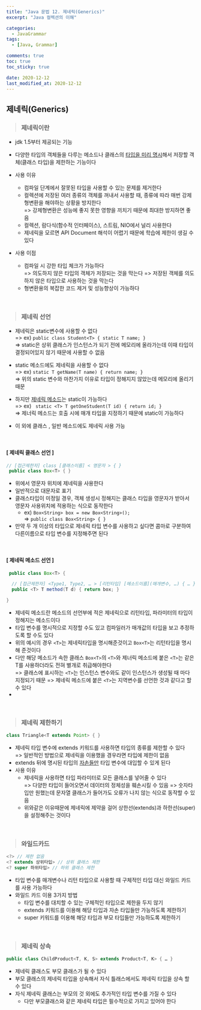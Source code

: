 ```yaml
---
title: "Java 문법 12. 제네릭(Generics)"
excerpt: "Java 컬렉션의 이해"

categories:
  - JavaGrammar
tags:
  - [Java, Grammar]

comments: true
toc: true
toc_sticky: true

date: 2020-12-12
last_modified_at: 2020-12-12
---
```


## 제네릭(Generics)

> ### 제네릭이란

- jdk 1.5부터 제공되는 기능
- 다양한 타입의 객체들을 다루는 메소드나 클래스의 <u>타입을 미리 명시</u>해서 저장할 객체(클래스 타입)을 제한하는 기능이다

- 사용 이유

  - 컴파일 단계에서 잘못된 타입을 사용할 수 있는 문제를 제거한다
  - 컬렉션에 저장된 여러 종류의 객체를 꺼내서 사용할 때, 종류에 따라 매번 강제 형변환을 해야하는 상황을 방지한다  
    => 강제형변환은 성능에 좋지 못한 영향을 끼치기 때문에 최대한 방지하면 좋음
  - 컬렉션, 람다식(함수적 인터페이스), 스트림, NIO에서 널리 사용한다
  - 제네릭을 모르면 API Document 해석이 어렵기 때문에 학습에 제한이 생길 수 있다

- 사용 이점
  - 컴파일 시 강한 타입 체크가 가능하다  
    => 의도하지 않은 타입의 객체가 저장되는 것을 막는다
    => 저장된 객체를 의도하지 않은 타입으로 사용하는 것을 막는다
  - 형변환용의 복잡한 코드 제거 및 성능향상이 가능하다

<br>

> ### 제네릭 선언

- 제네릭은 static변수에 사용할 수 없다  
  => ex) `public class Student<T> { static T name; }`  
  => static은 상위 클래스가 인스턴스가 되기 전에 메모리에 올라가는데 이때 타입이 결정되어있지 않기 때문에 사용할 수 없음

- static 메소드에도 제네릭을 사용할 수 없다  
  => ex) `static T getName(T name) { return name; }`  
  => 위의 static 변수와 마찬가지 이유로 타입이 정해지지 않았는데 메모리에 올리기 때문

- 하지만 <u>제네릭 메소드</u>는 static이 가능하다  
  => ex) ` static <T> T getOneStudent(T id) { return id; }`  
  => 제너릭 메소드는 호출 시에 매개 타입을 지정하기 때문에 static이 가능하다

- 이 외에 클래스 , 일반 메소드에도 제네릭 사용 가능

<br>

#### [ 제네릭 클래스 선언 ]

```java
// [접근제한자] class [클래스이름] < 영문자 > { }
 public class Box<T> { }
```

- 위에서 영문자 위치에 제네릭을 사용한다
- 일반적으로 대문자로 표기
- 클래스타입이 미정일 경우, 객체 생성시 정해지는 클래스 타입을 영문자가 받아서 영문자 사용위치에 적용하는 식으로 동작한다
  - ex) `Box<String> box = new Box<String>();`  
    => `public class Box<String> { }`
- 만약 두 개 이상의 타입으로 제네릭 타입 변수를 사용하고 싶다면 콤마로 구분하여 다른이름으로 타입 변수를 지정해주면 된다

<br>

#### [ 제네릭 메소드 선언 ]

```java
 public class Box<T> {

  // [접근제한자] <Type1, Type2, … > [리턴타입] [메소드이름](매개변수, …) { … }
  public <T> T method(T d) { return box; }

}
```

- 제네릭 메소드란 메소드의 선언부에 적은 제네릭으로 리턴타입, 파라미터의 타입이 정해지는 메소드이다
- 타입 변수를 명시적으로 지정할 수도 있고 컴파일러가 매개값의 타입을 보고 추정하도록 할 수도 있다
- 위의 예시의 경우 `<T>`는 제네릭타입을 명시해준것이고 `Box<T>`는 리턴타입을 명시해 준것이다
- 다만 해당 메소드가 속한 클래스 `Box<T>`의 `<T>`와 제너릭 메소드에 붙은 `<T>`는 같은 T를 사용하더라도 전혀 별개로 취급해야한다  
  => 클래스에 표시하는 `<T>`는 인스턴스 변수와도 같이 인스턴스가 생성될 때 마다 지정되기 때문
  => 제네릭 메소드에 붙은 `<T>`는 지역변수를 선언한 것과 같다고 할 수 있다
-

<br>

> ### 제네릭 제한하기

```java
class Triangle<T extends Point> { }
```

- 제네릭 타입 변수에 extends 키워드를 사용하면 타입의 종류를 제한할 수 있다  
  => 일반적인 방법으로 제네릭을 이용했을 경우라면 타입에 제한이 없음
- extends 뒤에 명시된 타입의 <u>자손들만</u> 타입 변수에 대입할 수 있게 된다
- 사용 이유
  - 제네릭을 사용하면 타입 파라미터로 모든 클래스를 넣어줄 수 있다  
    => 다양한 타입이 들어오면서 데이터의 정체성을 훼손시킬 수 있음
    => 숫자타입만 원했는데 문자열 클래스가 들어가도 오류가 나지 않는 식으로 동작할 수 있음
  - 위와같은 이유때문에 제네릭에 제약을 걸어 상한선(extends)과 하한선(super)을 설정해주는 것이다

<br>

> ### 와일드카드

```java
<?> // 제한 없음
<? extends 상위타입> // 상위 클래스 제한
<? super 하위타입> // 하위 클래스 제한
```

- 타입 변수를 매개변수나 리턴 타입으로 사용할 때 구체적인 타입 대신 와일드 카드를 사용 가능하다
- 와일드 카드 이용 3가지 방법
  - 타입 변수를 대치할 수 있는 구체적인 타입으로 제한을 두지 않기
  - extends 키워드를 이용해 해당 타입과 자손 타입들만 가능하도록 제한하기
  - super 키워드를 이용해 해당 타입과 부모 타입들만 가능하도록 제한하기

<br>

> ### 제네릭 상속

```java
public class ChildProduct<T, K, S> extends Product<T, K> { … }
```

- 제네릭 클래스도 부모 클래스가 될 수 있다
- 부모 클래스의 제네릭 타입을 상속해서 자식 틀래스에서도 제네릭 타입을 상속 할 수 있다
- 자식 제네릭 클래스는 부모의 것 외에도 추가적인 타입 변수를 가질 수 있다
  - 다만 부모클래스와 같은 제네릭 타입은 필수적으로 가지고 있어야 한다
